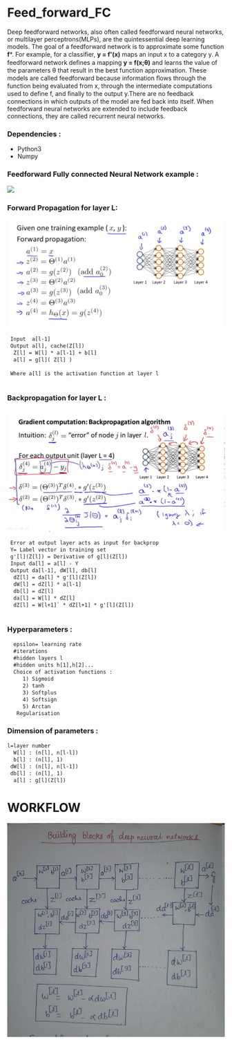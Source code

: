 # Feed_forward_FC
Deep feedforward networks, also often called feedforward neural networks, or multilayer perceptrons(MLPs), are the quintessential deep learning models. The goal of a feedforward network is to approximate some function **f***. For example, for a classiﬁer, **y = f'(x)** maps an input x to a category y. A feedforward network deﬁnes a mapping **y = f(x;θ)** and learns the value of the parameters θ that result in the best function approximation.
These models are called feedforward because information ﬂows through the function being evaluated from x, through the intermediate computations used to deﬁne f, and ﬁnally to the output y.There are no feedback connections in which outputs of the model are fed back into itself. When feedforward neural networks are extended to include feedback connections, they are called recurrent neural networks.
### Dependencies :
   * Python3
   * Numpy
### Feedforward Fully connected Neural Network example :
![](https://i.stack.imgur.com/epElm.png)


### Forward Propagation for layer L:
 ![Image](forwardpropagation.png)
```
 Input  a[l-1]
 Output a[l], cache(Z[l])
  Z[l] = W[l] * a[l-1] + b[l]
  a[l] = g[l]( Z[l] )
 
 Where a[l] is the activation function at layer l
 
```
### Backpropagation for layer L :

![Image](backprop.jpg)
```
 Error at output layer acts as input for backprop
 Y= Label vector in training set
 g'[l](Z[l]) = Derivative of g[l](Z[l])
 Input da[l] = a[l] - Y
 Output da[l-1], dW[l], db[l]
  dZ[l] = da[l] * g'[l](Z[l])
  dW[l] = dZ[l] * a[l-1]
  db[l] = dZ[l]
  da[l] = W[l] * dZ[l]
  dZ[l] = W[l+1]` * dZ[l+1] * g'[l](Z[l])
  
```
### Hyperparameters :
```
  epsilon= learning rate
  #iterations
  #hidden layers l
  #hidden units h[1],h[2]...
  Choice of activation functions :
     1) Sigmoid
     2) tanh
     3) Softplus
     4) Softsign
     5) Arctan
   Regularisation
```
### Dimension of parameters :
```
l=layer number
  W[l] : (n[l], n[l-l]) 
  b[l] : (n[l], 1) 
 dW[l] : (n[l], n[l-1])
 db[l] : (n[l], 1)
  a[l] : g[l](Z[l])
```

# WORKFLOW
![Image](pipeline.jpg)
